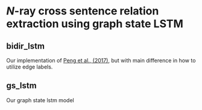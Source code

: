 # $N$-ray cross sentence relation extraction using graph state LSTM

## bidir_lstm

Our implementation of [Peng et al., (2017)](https://www.cs.jhu.edu/~npeng/papers/TACL_17_RelationExtraction.pdf), but with main difference in how to utilize edge labels.

## gs_lstm

Our graph state lstm model
